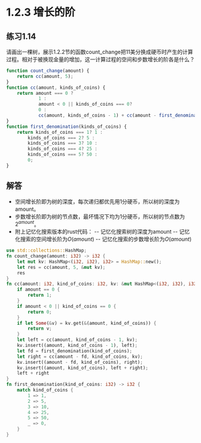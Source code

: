 # 1.2.3 增长的阶
## 练习1.14
请画出一棵树，展示1.2.2节的函数count_change把11美分换成硬币时产生的计算过程。相对于被换现金量的增加，这一计算过程的空间和步数增长的阶各是什么？
```javascript
function count_change(amount) {
    return cc(amount, 5);
}
function cc(amount, kinds_of_coins) {
    return amount === 0 ? 
            1 :
            amount < 0 || kinds_of_coins === 0? 
            0 :
            cc(amount, kinds_of_coins - 1) + cc(amount - first_denomination(kinds_of_coins), kinds_of_coins);
}
function first_denomination(kinds_of_coins) {
    return kinds_of_coins === 1? 1 :
        kinds_of_coins === 2? 5 :
        kinds_of_coins === 3? 10 :
        kinds_of_coins === 4? 25 :
        kinds_of_coins === 5? 50 : 
        0;
}
```

## 解答
- 空间增长阶即为树的深度，每次递归都优先用1分硬币，所以树的深度为amount。
- 步数增长阶即为树的节点数，最坏情况下均为1分硬币，所以树的节点数为$2^{amount}$。
- 附上记忆化搜索版本的rust代码：
-- 记忆化搜索树的深度为amount
-- 记忆化搜索的空间增长阶为$O({amount})$
-- 记忆化搜索的步数增长阶为$O({amount})$
```rust
use std::collections::HashMap;
fn count_change(amount: i32) -> i32 {
    let mut kv: HashMap<(i32, i32), i32> = HashMap::new();
    let res = cc(amount, 5, &mut kv);
    res
}
fn cc(amount: i32, kind_of_coins: i32, kv: &mut HashMap<(i32, i32), i32>) -> i32 {
    if amount == 0 {
        return 1;
    }
    if amount < 0 || kind_of_coins == 0 {
        return 0;
    }
    if let Some(&v) = kv.get(&(amount, kind_of_coins)) {
        return v;
    }
    let left = cc(amount, kind_of_coins - 1, kv);
    kv.insert((amount, kind_of_coins - 1), left);
    let fd = first_denomination(kind_of_coins);
    let right = cc(amount - fd, kind_of_coins, kv);
    kv.insert((amount - fd, kind_of_coins), right);
    kv.insert((amount, kind_of_coins), left + right);
    left + right
}
fn first_denomination(kind_of_coins: i32) -> i32 {
    match kind_of_coins {
        1 => 1,
        2 => 5,
        3 => 10,
        4 => 25,
        5 => 50,
        _ => 0,
    }
}
```

